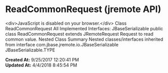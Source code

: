 # ReadCommonRequest (jremote API)

&lt;div&gt;JavaScript is disabled on your browser.&lt;/div&gt; Class ReadCommonRequest All Implemented Interfaces: JBaseSerializable public class ReadCommonRequest extends JRemoteRequest Request to read common value. Nested Class Summary Nested classes/interfaces inherited from interface com.jbase.jremote.io.JBaseSerializable JBaseSerializable.TYPE   

**Created At:** 9/25/2017 12:20:41 PM  
**Updated At:** 4/4/2018 8:45:54 PM  


